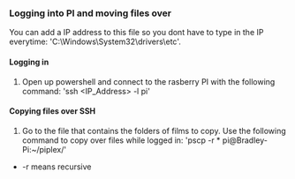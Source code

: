 ### Logging into PI and moving files over

You can add a IP address to this file so you dont have to type in the IP everytime: 'C:\Windows\System32\drivers\etc'.

#### Logging in

1. Open up powershell and connect to the rasberry PI with the following command: 'ssh <IP_Address> -l pi'

#### Copying files over SSH

1. Go to the file that contains the folders of films to copy. Use the following command to copy over files while logged in: 'pscp -r \* pi@Bradley-Pi:~/piplex/'

-   -r means recursive
